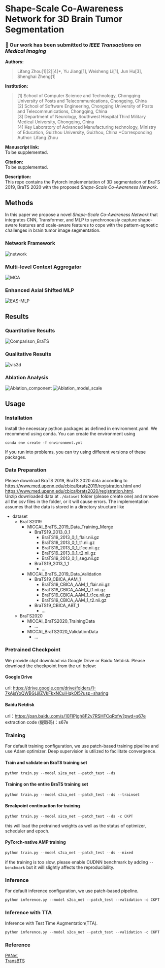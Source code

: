 # Shape-Scale Co-Awareness Network for 3D Brain Tumor Segmentation
### :tada: Our work has been submitted to *IEEE Transactions on Medical Imaging*  
**Authors:**  
> Lifang Zhou[1][2][4]*, Yu Jiang[1], Weisheng Li[1], Jun Hu[3], Shenghai Zheng[1]

**Institution:**
> [1] School of Computer Science and Technology, Chongqing University of Posts and Telecommunications, Chongqing, China  
> [2] School of Software Engineering, Chongqing University of Posts and Telecommunications, Chongqing, China  
> [3] Department of Neurology, Southwest Hospital Third Military Medical University, Chongqing, China  
> [4] Key Laboratory of Advanced Manufacturing technology, Ministry of Education, Guizhou University, Guizhou, China
> *Corresponding Author: Lifang Zhou

**Manuscript link:**  
  To be supplemented.
  
**Citation:**  
  To be supplemented.
  
**Description:**  
This repo contains the Pytorch implementation of 3D segmentation of BraTS 2019, BraTS 2020 with the proposed *Shape-Scale Co-Awareness Network*. 

## Methods
In this paper we propose a novel *Shape-Scale Co-Awareness Network* that integrates CNN, Transformer, and MLP to synchronously capture shape-aware features and scale-aware features to cope with the pattern-agnostic challenges in brain tumor image segmentation.  
### Network Framework
![network](https://github.com/jiangyu945/S2CA-Net/blob/c4f6b12edd45bc8e1a33e1d1883d6c1d611fd5e3/img/Framework.png)
### Multi-level Context Aggregator
![MCA](https://github.com/jiangyu945/S2CA-Net/blob/9902e132d0fc63c4c7f8c2bbde536ad37037f3c0/img/MCA_Overall.png)
### Enhanced Axial Shifted MLP
![EAS-MLP](https://github.com/jiangyu945/S2CA-Net/blob/08d955d0e9a89e5f0addf0aa19d7e86e6a4f26f1/img/EAS-MLP.png)

## Results
### Quantitative Results
![Comparison_BraTS](https://github.com/jiangyu945/S2CA-Net/blob/ca185fef15421e18c2433b3f25c860e71eec05be/img/Comparison.png)
### Qualitative Results
![vis3d](https://github.com/jiangyu945/S2CA-Net/blob/76ffc3d5855eff8806b81889c9f8aebfa9b94ff2/img/Visualization.png)
### Ablation Analysis
![Ablation_component](https://github.com/jiangyu945/S2CA-Net/blob/c257a2c983c4852fa26a585e667a282690c2a61d/img/Ablation_component.png)
![Ablation_model_scale](https://github.com/jiangyu945/S2CA-Net/blob/c257a2c983c4852fa26a585e667a282690c2a61d/img/Ablation_model_scale.png)
## Usage
### Installation
Install the necessary python packages as defined in environment.yaml. We recommend using conda. You can create the environment using
```shell
conda env create -f environment.yml
```
If you run into problems, you can try using different versions of these packages.

### Data Preparation
Please download BraTS 2019, BraTS 2020 data according to https://www.med.upenn.edu/cbica/brats2019/registration.html and https://www.med.upenn.edu/cbica/brats2020/registration.html.  
Unzip downloaded data at `./dataset` folder (please create one) and remove all the csv files in the folder, or it will cause errors.
The implementation assumes that the data is stored in a directory structure like  
- dataset
  - BraTS2019
    -  MICCAI_BraTS_2019_Data_Training_Merge
       - BraTS19_2013_0_1
         - BraTS19_2013_0_1_flair.nii.gz
         - BraTS19_2013_0_1_t1.nii.gz
         - BraTS19_2013_0_1_t1ce.nii.gz
         - BraTS19_2013_0_1_t2.nii.gz
         - BraTS19_2013_0_1_seg.nii.gz
       - BraTS19_2013_1_1
           - ... 
    -  MICCAI_BraTS_2019_Data_Validation
       - BraTS19_CBICA_AAM_1
         - BraTS19_CBICA_AAM_1_flair.nii.gz
         - BraTS19_CBICA_AAM_1_t1.nii.gz
         - BraTS19_CBICA_AAM_1_t1ce.nii.gz
         - BraTS19_CBICA_AAM_1_t2.nii.gz
       - BraTS19_CBICA_ABT_1
         - ...
  - BraTS2020
    - MICCAI_BraTS2020_TrainingData
      - ...
    - MICCAI_BraTS2020_ValidationData
      - ...

### Pretrained Checkpoint
We provide ckpt download via Google Drive or Baidu Netdisk. Please download the checkpoint from the url below:  
#### Google Drive
url: https://drive.google.com/drive/folders/1-7kAjsYoQWBGLjilZVkFkxNCuiHqkOl5?usp=sharing
#### Baidu Netdisk
url：https://pan.baidu.com/s/10FlPjgh8F2y7RSHFCqRofw?pwd=s67e
extraction code (提取码)：s67e  

### Training
For default training configuration, we use patch-based training pipeline and use Adam optimizer. Deep supervision is utilized to facilitate convergence.
#### Train and validate on BraTS training set
```python
python train.py --model s2ca_net --patch_test --ds
```
#### Training on the entire BraTS training set
```python
python train.py --model s2ca_net --patch_test --ds --trainset
```
#### Breakpoint continuation for training
```python
python train.py --model s2ca_net --patch_test --ds -c CKPT
```
this will load the pretrained weights as well as the status of optimizer, scheduler and epoch.
#### PyTorch-native AMP training
```python
python train.py --model s2ca_net --patch_test --ds --mixed
```
if the training is too slow, please enable CUDNN benchmark by adding `--benchmark` but it will slightly affects the reproducibility.

### Inference
For default inference configuration, we use patch-based pipeline.
```python
python inference.py --model s2ca_net --patch_test --validation -c CKPT
```
### Inference with TTA
Inference with Test Time Augmentation(TTA).
```python
python inference.py --model s2ca_net --patch_test --validation -c CKPT --tta
```
### Reference
[PANet](https://github.com/hsiangyuzhao/PANet)  
[TransBTS](https://github.com/Rubics-Xuan/TransBTS)
